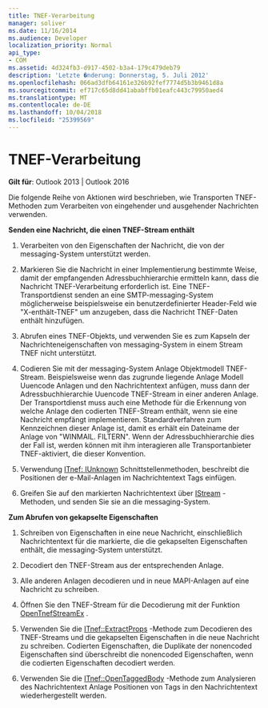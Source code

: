 ```yaml
---
title: TNEF-Verarbeitung
manager: soliver
ms.date: 11/16/2014
ms.audience: Developer
localization_priority: Normal
api_type:
- COM
ms.assetid: 4d324fb3-d917-4502-b3a4-179c479deb79
description: 'Letzte �nderung: Donnerstag, 5. Juli 2012'
ms.openlocfilehash: 066ad3dfb64161e326b92fef7774d5b3b9461d8a
ms.sourcegitcommit: ef717c65d8dd41ababffb01eafc443c79950aed4
ms.translationtype: MT
ms.contentlocale: de-DE
ms.lasthandoff: 10/04/2018
ms.locfileid: "25399569"
---
```

# <a name="tnef-processing"></a>TNEF-Verarbeitung

  
  
**Gilt für**: Outlook 2013 | Outlook 2016 
  
Die folgende Reihe von Aktionen wird beschrieben, wie Transporten TNEF-Methoden zum Verarbeiten von eingehender und ausgehender Nachrichten verwenden.
  
 **Senden eine Nachricht, die einen TNEF-Stream enthält**
  
1. Verarbeiten von den Eigenschaften der Nachricht, die von der messaging-System unterstützt werden.
    
2. Markieren Sie die Nachricht in einer Implementierung bestimmte Weise, damit der empfangenden Adressbuchhierarchie ermitteln kann, dass die Nachricht TNEF-Verarbeitung erforderlich ist. Eine TNEF-Transportdienst senden an eine SMTP-messaging-System möglicherweise beispielsweise ein benutzerdefinierter Header-Feld wie "X-enthält-TNEF" um anzugeben, dass die Nachricht TNEF-Daten enthält hinzufügen.
    
3. Abrufen eines TNEF-Objekts, und verwenden Sie es zum Kapseln der Nachrichteneigenschaften von messaging-System in einem Stream TNEF nicht unterstützt.
    
4. Codieren Sie mit der messaging-System Anlage Objektmodell TNEF-Stream. Beispielsweise wenn das zugrunde liegende Anlage Modell Uuencode Anlagen und den Nachrichtentext anfügen, muss dann der Adressbuchhierarchie Uuencode TNEF-Stream in einer anderen Anlage. Der Transportdienst muss auch eine Methode für die Erkennung von welche Anlage den codierten TNEF-Stream enthält, wenn sie eine Nachricht empfängt implementieren. Standardverfahren zum Kennzeichnen dieser Anlage ist, damit es erhält ein Dateiname der Anlage von "WINMAIL. FILTERN". Wenn der Adressbuchhierarchie dies der Fall ist, werden können mit ihm interagieren alle Transportanbieter TNEF-aktiviert, die dieser Konvention.
    
5. Verwendung [ITnef: IUnknown](itnefiunknown.md) Schnittstellenmethoden, beschreibt die Positionen der e-Mail-Anlagen im Nachrichtentext Tags einfügen. 
    
6. Greifen Sie auf den markierten Nachrichtentext über [IStream](https://msdn.microsoft.com/library/aa380034%28VS.85%29.aspx) -Methoden, und senden Sie sie an die messaging-System. 
    
 **Zum Abrufen von gekapselte Eigenschaften**
  
1. Schreiben von Eigenschaften in eine neue Nachricht, einschließlich Nachrichtentext für die markierte, die die gekapselten Eigenschaften enthält, die messaging-System unterstützt.
    
2. Decodiert den TNEF-Stream aus der entsprechenden Anlage.
    
3. Alle anderen Anlagen decodieren und in neue MAPI-Anlagen auf eine Nachricht zu schreiben.
    
4. Öffnen Sie den TNEF-Stream für die Decodierung mit der Funktion [OpenTnefStreamEx](opentnefstreamex.md) . 
    
5. Verwenden Sie die [ITnef::ExtractProps](itnef-extractprops.md) -Methode zum Decodieren des TNEF-Streams und die gekapselten Eigenschaften in die neue Nachricht zu schreiben. Codierten Eigenschaften, die Duplikate der nonencoded Eigenschaften sind überschreibt die nonencoded Eigenschaften, wenn die codierten Eigenschaften decodiert werden. 
    
6. Verwenden Sie die [ITnef::OpenTaggedBody](itnef-opentaggedbody.md) -Methode zum Analysieren des Nachrichtentext Anlage Positionen von Tags in den Nachrichtentext wiederhergestellt werden. 
    

